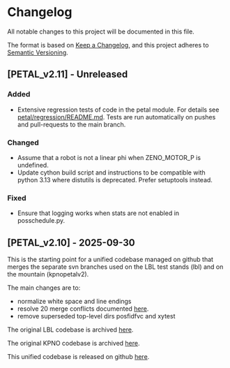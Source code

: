 # Changelog

All notable changes to this project will be documented in this file.

The format is based on [Keep a Changelog](https://keepachangelog.com/en/1.1.0/),
and this project adheres to [Semantic Versioning](https://semver.org/spec/v2.0.0.html).

## [PETAL_v2.11] - Unreleased

### Added

- Extensive regression tests of code in the petal module. For details see [petal/regression/README.md](https://github.com/dkirkby/plate-control-dev/pull/7#issuecomment-3374488881). Tests are run automatically on pushes and pull-requests to the main branch.

### Changed

- Assume that a robot is not a linear phi when ZENO_MOTOR_P is undefined.
- Update cython build script and instructions to be compatible with python 3.13 where distutils is deprecated. Prefer setuptools instead.

### Fixed

- Ensure that logging works when stats are not enabled in posschedule.py.


## [PETAL_v2.10] - 2025-09-30

This is the starting point for a unified codebase managed on github that merges the separate
svn branches used on the LBL test stands (lbl) and on the mountain (kpnopetalv2).

The main changes are to:
- normalize white space and line endings
- resolve 20 merge conflicts documented [here](https://github.com/dkirkby/plate-control-dev/wiki/LBL_KPNO_diffs).
- remove superseded top-level dirs posfidfvc and xytest

The original LBL codebase is archived [here](https://github.com/dkirkby/plate-control-dev/releases/tag/lbl-ref).

The original KPNO codebase is archived [here](https://github.com/dkirkby/plate-control-dev/releases/tag/kpno-ref).

This unified codebase is released on github [here](https://github.com/dkirkby/plate-control-dev/releases/tag/PETAL_v2.10rc2).
